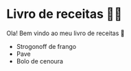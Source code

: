 # Livro de receitas :man_cook:

Ola! Bem vindo ao meu livro de receitas :wave:

- Strogonoff de frango
- Pave
- Bolo de cenoura